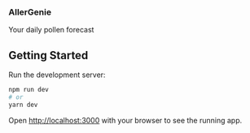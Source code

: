 ### AllerGenie
Your daily pollen forecast

## Getting Started

Run the development server:

```bash
npm run dev
# or
yarn dev
```

Open [http://localhost:3000](http://localhost:3000) with your browser to see the running app.
